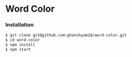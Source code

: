 # Word Color

### Installation

```sh
$ git clone git@github.com:ghanshyam18/word-color.git
$ cd word-color
$ npm install
$ npm start
```
